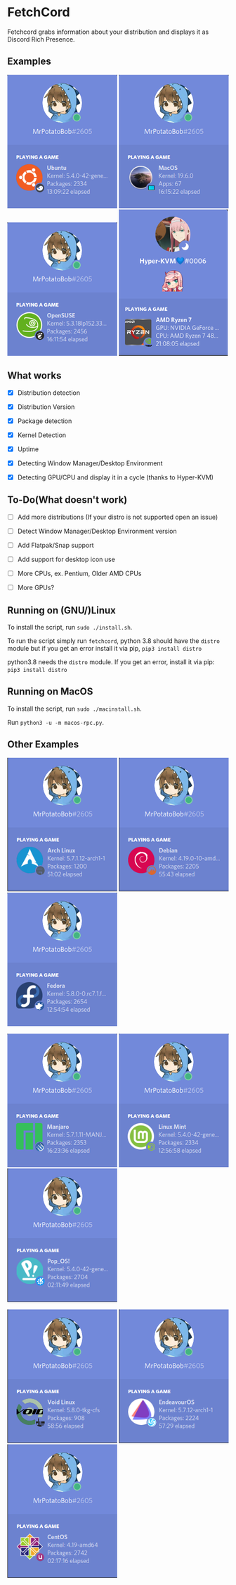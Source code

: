 # FetchCord

Fetchcord grabs information about your distribution and displays it as Discord Rich Presence.

## Examples
![ubuntu with budgie](Examples/ubuntu_example.png) ![macos with a macbook](Examples/mac_example.png) ![OpenSUSE with gnome](Examples/suse_example.png) ![AMD Ryzen 7 CPU/NVIDIA GPU](Examples/ryzen7_example.png)

## What works

- [x] Distribution detection

- [x] Distribution Version

- [x] Package detection

- [x] Kernel Detection

- [x] Uptime

- [x] Detecting Window Manager/Desktop Environment

- [x] Detecting GPU/CPU and display it in a cycle (thanks to Hyper-KVM)

## To-Do(What doesn't work)
- [ ] Add more distributions (If your distro is not supported open an issue)

- [ ] Detect Window Manager/Desktop Environment version

- [ ] Add Flatpak/Snap support

- [ ] Add support for desktop icon use

- [ ] More CPUs, ex. Pentium, Older AMD CPUs

- [ ] More GPUs?


## Running on (GNU/)Linux

To install the script, run `sudo ./install.sh`.

To run the script simply run `fetchcord`, python 3.8 should have the `distro` module but if you get an error install it via pip, `pip3 install distro`

python3.8 needs the `distro` module. If you get an error, install it via pip: `pip3 install distro`

## Running on MacOS
To install the script, run `sudo ./macinstall.sh`.

Run `python3 -u -m macos-rpc.py`.

## Other Examples

![Arch with awesome](Examples/arch_example.png) ![Debian with Cinnamon](Examples/debian_example.png) ![Fedora with xfce](Examples/fedora_example.png)

![manjaro with i3](Examples/manjaro%20example.png) ![mint with mate](Examples/mint_example.png) ![popos with kde](Examples/pop_example.png)

![void with dwm](Examples/void_example.png) ![endeabour with deepinde](Examples/end_example.png) ![centos with unity](Examples/centos_example.png)

